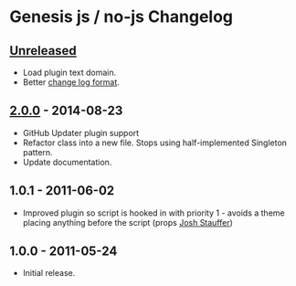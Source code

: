 # Genesis js / no-js Changelog

## [Unreleased]

* Load plugin text domain.
* Better [change log format][changelogformat].

## [2.0.0] - 2014-08-23

* GitHub Updater plugin support
* Refactor class into a new file. Stops using half-implemented Singleton pattern.
* Update documentation.

## 1.0.1 - 2011-06-02

* Improved plugin so script is hooked in with priority 1 - avoids a theme placing anything before the script (props [Josh Stauffer](http://twitter.com/joshstauffer))

## 1.0.0 - 2011-05-24

* Initial release.

[Unreleased]: https://github.com/GaryJones/genesis-js-no-js/compare/2.0.0...HEAD
[2.0.0]: https://github.com/GaryJones/genesis-js-no-js/compare/1.0.1...2.0.0
[1.0.1]: https://github.com/GaryJones/genesis-js-no-js/compare/1.0.0...1.0.1
[changelogformat]: https://github.com/olivierlacan/keep-a-changelog#is-there-a-standard-change-log-format
